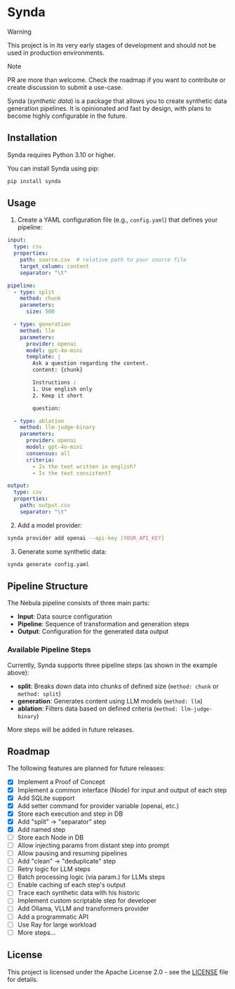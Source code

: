 # Synda

> [!WARNING]
> This project is in its very early stages of development and should not be used in production environments.

> [!NOTE]
> PR are more than welcome. Check the roadmap if you want to contribute or create discussion to submit a use-case.

Synda (*synthetic data*) is a package that allows you to create synthetic data generation pipelines. 
It is opinionated and fast by design, with plans to become highly configurable in the future.


## Installation

Synda requires Python 3.10 or higher.

You can install Synda using pip:

```bash
pip install synda
```

## Usage

1. Create a YAML configuration file (e.g., `config.yaml`) that defines your pipeline:

```yaml
input:
  type: csv
  properties:
    path: source.csv  # relative path to your source file
    target_column: content
    separator: "\t"

pipeline:
  - type: split
    method: chunk
    parameters:
      size: 500

  - type: generation
    method: llm
    parameters:
      provider: openai
      model: gpt-4o-mini
      template: |
        Ask a question regarding the content.
        content: {chunk}

        Instructions :
        1. Use english only
        2. Keep it short

        question:

  - type: ablation
    method: llm-judge-binary
    parameters:
      provider: openai
      model: gpt-4o-mini
      consensus: all
      criteria:
        - Is the text written in english?
        - Is the text consistent?

output:
  type: csv
  properties:
    path: output.csv
    separator: "\t"
```

2. Add a model provider:

```bash
synda provider add openai --api-key [YOUR_API_KEY]
```

3. Generate some synthetic data:

```bash
synda generate config.yaml
```

## Pipeline Structure

The Nebula pipeline consists of three main parts:

- **Input**: Data source configuration
- **Pipeline**: Sequence of transformation and generation steps
- **Output**: Configuration for the generated data output

### Available Pipeline Steps

Currently, Synda supports three pipeline steps (as shown in the example above):

- **split**: Breaks down data into chunks of defined size (`method: chunk` or `method: split`)
- **generation**: Generates content using LLM models (`method: llm`)
- **ablation**: Filters data based on defined criteria (`method: llm-judge-binary`)

More steps will be added in future releases.

## Roadmap

The following features are planned for future releases:

- [x] Implement a Proof of Concept
- [x] Implement a common interface (Node) for input and output of each step
- [x] Add SQLite support
- [x] Add setter command for provider variable (openai, etc.)
- [x] Store each execution and step in DB
- [x] Add "split" -> "separator" step
- [x] Add named step
- [ ] Store each Node in DB
- [ ] Allow injecting params from distant step into prompt
- [ ] Allow pausing and resuming pipelines
- [ ] Add "clean" -> "deduplicate" step
- [ ] Retry logic for LLM steps
- [ ] Batch processing logic (via param.) for LLMs steps
- [ ] Enable caching of each step's output
- [ ] Trace each synthetic data with his historic
- [ ] Implement custom scriptable step for developer
- [ ] Add Ollama, VLLM and transformers provider
- [ ] Add a programmatic API
- [ ] Use Ray for large workload
- [ ] More steps...

## License

This project is licensed under the Apache License 2.0 - see the [LICENSE](LICENSE) file for details.
